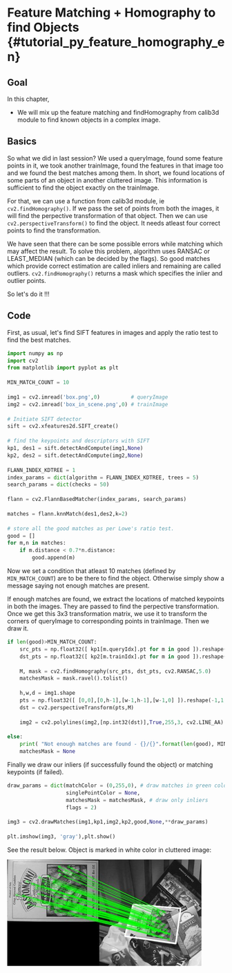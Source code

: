 # Feature Matching + Homography to find Objects {#tutorial_py_feature_homography_en}

## Goal

In this chapter,
-   We will mix up the feature matching and findHomography from calib3d module to find known objects in a complex image.

## Basics

So what we did in last session? We used a queryImage, found some feature points in it, we took another trainImage, found the features in that image too and we found the best matches among them.
In short, we found locations of some parts of an object in another cluttered image. This information is sufficient to find the object exactly on the trainImage.

For that, we can use a function from calib3d module, ie `cv2.findHomography()`. If we pass the set of points from both the images, it will find the perpective transformation of that object. Then we can use `cv2.perspectiveTransform()` to find the object. It needs atleast four correct points to find the transformation.

We have seen that there can be some possible errors while matching which may affect the result. To solve this problem, algorithm uses RANSAC or LEAST_MEDIAN (which can be decided by the flags). So good matches which provide correct estimation are called inliers and remaining are called outliers.
`cv2.findHomography()` returns a mask which specifies the inlier and outlier points.

So let's do it !!!

## Code

First, as usual, let's find SIFT features in images and apply the ratio test to find the best matches.
```python
import numpy as np
import cv2
from matplotlib import pyplot as plt

MIN_MATCH_COUNT = 10

img1 = cv2.imread('box.png',0)          # queryImage
img2 = cv2.imread('box_in_scene.png',0) # trainImage

# Initiate SIFT detector
sift = cv2.xfeatures2d.SIFT_create()

# find the keypoints and descriptors with SIFT
kp1, des1 = sift.detectAndCompute(img1,None)
kp2, des2 = sift.detectAndCompute(img2,None)

FLANN_INDEX_KDTREE = 1
index_params = dict(algorithm = FLANN_INDEX_KDTREE, trees = 5)
search_params = dict(checks = 50)

flann = cv2.FlannBasedMatcher(index_params, search_params)

matches = flann.knnMatch(des1,des2,k=2)

# store all the good matches as per Lowe's ratio test.
good = []
for m,n in matches:
    if m.distance < 0.7*n.distance:
        good.append(m)
```
Now we set a condition that atleast 10 matches (defined by `MIN_MATCH_COUNT`) are to be there to find the object. Otherwise simply show a message saying not enough matches are present.

If enough matches are found, we extract the locations of matched keypoints in both the images. They are passed to find the perpective transformation. Once we get this 3x3 transformation matrix, we use it to transform the corners of queryImage to corresponding points in trainImage. Then we draw it.
```python
if len(good)>MIN_MATCH_COUNT:
    src_pts = np.float32([ kp1[m.queryIdx].pt for m in good ]).reshape(-1,1,2)
    dst_pts = np.float32([ kp2[m.trainIdx].pt for m in good ]).reshape(-1,1,2)
    
    M, mask = cv2.findHomography(src_pts, dst_pts, cv2.RANSAC,5.0)
    matchesMask = mask.ravel().tolist()
    
    h,w,d = img1.shape
    pts = np.float32([ [0,0],[0,h-1],[w-1,h-1],[w-1,0] ]).reshape(-1,1,2)
    dst = cv2.perspectiveTransform(pts,M)
    
    img2 = cv2.polylines(img2,[np.int32(dst)],True,255,3, cv2.LINE_AA)

else:
    print( "Not enough matches are found - {}/{}".format(len(good), MIN_MATCH_COUNT) )
    matchesMask = None
```
Finally we draw our inliers (if successfully found the object) or matching keypoints (if failed).
```python
draw_params = dict(matchColor = (0,255,0), # draw matches in green color
                   singlePointColor = None,
                   matchesMask = matchesMask, # draw only inliers
                   flags = 2)

img3 = cv2.drawMatches(img1,kp1,img2,kp2,good,None,**draw_params)

plt.imshow(img3, 'gray'),plt.show()
```
See the result below. Object is marked in white color in cluttered image:

![image](images/homography_findobj.jpg)
